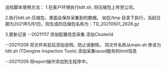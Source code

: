 巡检脚本使用方法：
1.在客户环境执行tdit.sh, 将压缩包上传至公司。

2.执行tdit.sh 压缩包，里面会保存采集到的数据。
如在/tmp 目录下执行，当前日期为2021年5月1日，则生成的压缩包名称为：TD_20210501_2628.gz


3.更新记录
--20211117
添加配置信息采集
添加ClusterId

--20211208
将文件夹前后添加说明，防止误删除。
将文件名称从main.sh 修该为tdit.sh (TDengine Inspection Tools)
添加采集taosd服务的limit信息

--20211209
将report操作添加到主程序中。
